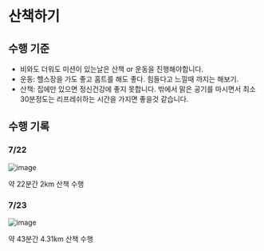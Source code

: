 # 산책하기

## 수행 기준

- 비와도 더워도 미션이 있는날은 산책 or 운동을 진행해야합니다.
- 운동: 헬스장을 가도 좋고 홈트를 해도 좋다. 힘들다고 느낄때 까지는 해보기.
- 산책: 집에만 있으면 정신건강에 좋지 못합니다. 밖에서 맑은 공기를 마시면서 최소 30분정도는 리프레쉬하는 시간을 가지면 좋을것 같습니다.

## 수행 기록

### 7/22

![image](https://github.com/user-attachments/assets/e820badd-516c-4ed9-9e41-c76c3f6d9f10)

약 22분간 2km 산책 수행

### 7/23

![image](https://github.com/user-attachments/assets/e41cc58d-0149-4118-b1a8-6ba1af309e7b)

약 43분간 4.31km 산책 수행
